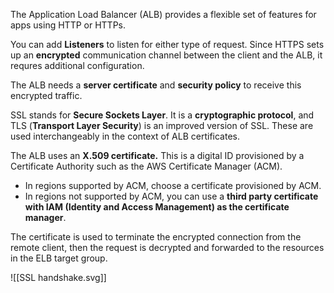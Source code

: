 The Application Load Balancer (ALB) provides a flexible set of features for apps using HTTP or HTTPs.

You can add **Listeners** to listen for either type of request. Since HTTPS sets up an **encrypted** communication channel between the client and the ALB, it requres additional configuration.

The ALB needs a **server certificate** and **security policy** to receive this encrypted traffic.

SSL stands for **Secure Sockets Layer**. It is a **cryptographic protocol**, and TLS (**Transport Layer Security**) is an improved version of SSL. These are used interchangeably in the context of ALB certificates.

The ALB uses an **X.509 certificate.** This is a digital ID provisioned by a Certificate Authority such as the AWS Certificate Manager (ACM). 

- In regions supported by ACM, choose a certificate provisioned by ACM.
- In regions not supported by ACM, you can use a **third party certificate with IAM (Identity and Access Management) as the certificate manager**. 

The certificate is used to terminate the encrypted connection from the remote client, then the request is decrypted and forwarded to the resources in the ELB target group.

![[SSL handshake.svg]]